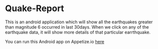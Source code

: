 # Quake-Report
This is an android application which will show all the earthquakes greater than magnitude 6 occurred in last 30days.
When we click on any of the earthquake data, it will show more details of that particular earrthquake.

You can run this Android app on Appetize.io [here](https://appetize.io/app/r7p1gzrb2v78gr37kmkpnvhfu0?device=nexus5&scale=75&orientation=portrait&osVersion=8.1)
